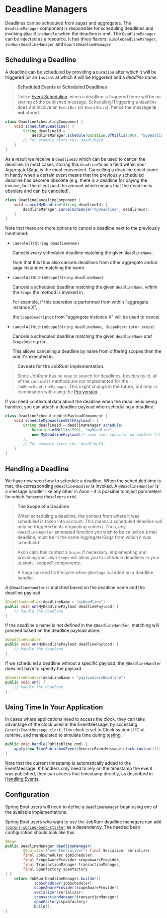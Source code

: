 # Deadline Managers

Deadlines can be scheduled from sagas and aggregates. The `DeadlineManager` component is responsible for scheduling deadlines and invoking `@DeadlineHandler`when the deadline is met. The `DeadlineManager` can be injected as a resource. It has three flavors: `SimpleDeadlineManager`, `JonRunrDeadlineManager` and `QuartzDeadlineManager`

## Scheduling a Deadline

A deadline can be scheduled by providing a `Duration` after which it will be triggered \(or an `Instant` at which it will be triggered\) and a _deadline name_.

> **Scheduled Events or Scheduled Deadlines**
>
> Unlike [Event Scheduling](event-schedulers.md), when a deadline is triggered there will be no storing of the published message. Scheduling/Triggering a deadline does not involve an `EventBus` \(or `EventStore`\), hence the message **is not** stored.

```java
class DeadlineSchedulingComponent {
    void scheduleMyDeadline() {
        String deadlineId = 
            deadlineManager.schedule(Duration.ofMillis(500), "myDeadline");
        // For example store the `deadlineId`
    }
}
```

As a result we receive a `deadlineId` which can be used to cancel the deadline. In most cases, storing this `deadlineId` as a field within your Aggregate/Saga is the most convenient. Cancelling a deadline could come in handy when a certain event means that the previously scheduled deadline has become obsolete \(e.g. there is a deadline for paying the invoice, but the client paid the amount which means that the deadline is obsolete and can be canceled\).

```java
class DeadlineCancelingComponent {
    void cancelMyDeadline(String deadlineId) {
        deadlineManager.cancelSchedule("myDeadline", deadlineId);
    }
}
```

Note that there are more options to cancel a deadline next to the previously mentioned:

* `cancelAll(String deadlineName)`

  Cancels _every_ scheduled deadline matching the given `deadlineName`.

  Note that this thus also cancels deadlines from other aggregate and/or saga instances matching the name.

* `cancelAllWithinScope(String deadlineName)`

  Cancels a scheduled deadline matching the given `deadlineName`, _within_ the `Scope` the method is invoked in.

  For example, if this operation is performed from within "aggregate instance X",

  the `ScopeDescriptor` from "aggregate instance X" will be used to cancel.

* `cancelAllWithinScope(String deadlineName, ScopeDescriptor scope)`

  Cancels a scheduled deadline matching the given `deadlineName` _and_ `ScopeDescriptor`.

  This allows canceling a deadline by name from differing scopes then the one it's executed in.

> **Caveats for the JobRunr implementation.**
> 
> Since JobRunr has no way to search for deadlines, besides by id, all of the `cancelAll` methods are not implemented for the `JobRunrDeadlineManager`.
> This might change in the future, but only in combination with using the [Pro version](https://github.com/AxonFramework/AxonFramework/issues/2507).

If you need contextual data about the deadline when the deadline is being handled, you can attach a deadline payload when scheduling a deadline:

```java
class DeadlineSchedulingWithPayloadComponent {
    void scheduleMyDeadlineWithPayload() {
        String deadlineId = deadlineManager.schedule(
            Duration.ofMillis(500), "myDeadline", 
            new MyDeadlinePayload(/* some user specific parameters */)
        );
        // For example store the `deadlineId`
    }
}
```

## Handling a Deadline

We have now seen how to schedule a deadline. When the scheduled time is met, the corresponding `@DeadlineHandler` is invoked. A `@DeadlineHandler` is a message handler like any other in Axon - it is possible to inject parameters for which `ParameterResolver`s exist.

> **The Scope of a Deadline**
>
> When scheduling a deadline, the context from where it was scheduled is taken into account. This means a scheduled deadline will only be triggered in its originating context. Thus, any `@DeadlineHandler` annotated function you wish to be called on a met deadline, must be in the same Aggregate/Saga from which it was scheduled.
>
> Axon calls this context a `Scope`. If necessary, implementing and providing your own `Scope` will allow you to schedule deadlines in your custom, 'scoped' components.
> 
> A Saga can end its lifecycle when `@EndSaga` is added on a deadline handler. 

A `@DeadlineHandler` is matched based on the deadline name and the deadline payload.

```java
@DeadlineHandler(deadlineName = "myDeadline")
public void on(MyDeadlinePayload deadlinePayload) {
    // handle the deadline
}
```

If the deadline's name is not defined in the `@DeadlineHandler`, matching will proceed based on the deadline payload alone.

```java
@DeadlineHandler
public void on(MyDeadlinePayload deadlinePayload) {
    // handle the deadline
}
```

If we scheduled a deadline without a specific payload, the `@DeadlineHandler` does not have to specify the payload.

```java
@DeadlineHandler(deadlineName = "payloadlessDeadline")
public void on() {
    // handle the deadline
}
```

## Using Time In Your  Application

In cases where applications need to access the clock, they can take advantage of the clock used in the EventMessage, by accessing `GenericEventMessage.clock`. This clock is set to Clock.systemUTC at runtime, and manipulated to simulate time during [testing](../testing/).

```java
public void handle(PublishTime cmd) {
    apply(new TimePublishedEvent(GenericEventMessage.clock.instant()));
}
```

Note that the current timestamp is automatically added to the EventMessage. If handlers only need to rely on the timestamp the event was published, they can access that timestamp directly, as described in [Handling Events](../events/event-handlers.md).

## Configuration

Spring Boot users will need to define a `DeadlineManager` bean using one of the available implementations. 

Spring Boot users who want to use the JobRunr deadline managers can add [`jobrunr-spring-boot-starter`](https://mvnrepository.com/artifact/org.jobrunr/jobrunr-spring-boot-starter) as a dependency.
The needed bean configuration should look like this:

```java
@Bean
public DeadlineManager deadlineManager(
        @Qualifier("eventSerializer") final Serializer serializer,
        final JobScheduler jobScheduler,
        final ScopeAwareProvider scopeAwareProvider,
        final TransactionManager transactionManager,
        final Spanfactory spanfactory
) {
    return JobRunrDeadlineManager.builder()
            .jobScheduler(jobScheduler)
            .scopeAwareProvider(scopeAwareProvider)
            .serializer(serializer)
            .transactionManager(transactionManager)
            .spanFactory(spanfactory)
            .build();
}
